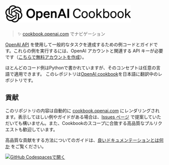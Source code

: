 <a href="https://cookbook.openai.com" target="_blank">
  <picture>
    <source media="(prefers-color-scheme: dark)" srcset="/images/openai-cookbook-white.png" style="max-width: 100%; width: 400px; margin-bottom: 20px">
    <img alt="OpenAI Cookbook ロゴ" src="/images/openai-cookbook.png" width="400px">
  </picture>
</a>

<h3></h3>
 
> ✨ [cookbook.openai.com](https://cookbook.openai.com) でナビゲーション

[OpenAI API](https://openai.com/api/) を使用して一般的なタスクを達成するための例コードとガイドです。これらの例を実行するには、OpenAI アカウントと関連する API キーが必要です（[こちらで無料アカウントを作成](https://beta.openai.com/signup)）。

ほとんどのコード例はPythonで書かれていますが、そのコンセプトは任意の言語で適用できます。
このレポジトリは[OpenAI cookbook](https://github.com/openai/openai-cookbook)を日本語に翻訳中のレポジトリです。

## 貢献

このリポジトリの内容は自動的に [cookbook.openai.com](https://cookbook.openai.com) にレンダリングされます。表示してほしい例やガイドがある場合は、[Issues ページ](https://github.com/openai/openai-cookbook/issues) で提案していただいても構いません。また、Cookbookのスコープに合致する高品質なプルリクエストも歓迎しています。

高品質な貢献をする方法についてのガイドは、[良いドキュメンテーションとは何か](https://cookbook.openai.com/what_makes_documentation_good) をご覧ください。

[![GitHub Codespacesで開く](https://github.com/codespaces/badge.svg)](https://github.com/codespaces/new?hide_repo_select=true&ref=main&repo=468576060&machine=basicLinux32gb&location=EastUs)
